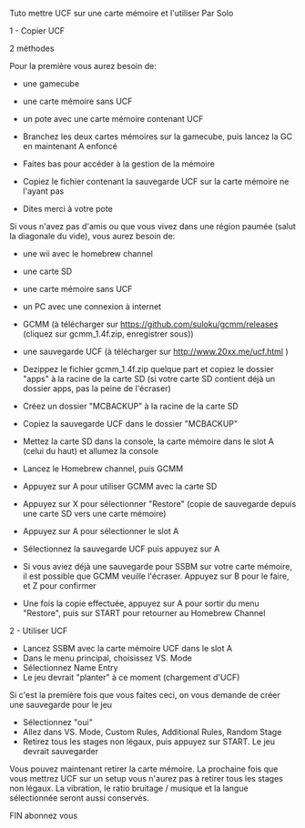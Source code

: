 Tuto mettre UCF sur une carte mémoire et l'utiliser
Par Solo


1 - Copier UCF

2 méthodes

Pour la première vous aurez besoin de:
- une gamecube
- une carte mémoire sans UCF
- un pote avec une carte mémoire contenant UCF


- Branchez les deux cartes mémoires sur la gamecube, puis lancez la GC en maintenant A enfoncé
- Faites bas pour accéder à la gestion de la mémoire
- Copiez le fichier contenant la sauvegarde UCF sur la carte mémoire ne l'ayant pas
- Dites merci à votre pote


Si vous n'avez pas d'amis ou que vous vivez dans une région paumée (salut la diagonale du vide), vous aurez besoin de:
- une wii avec le homebrew channel
- une carte SD
- une carte mémoire sans UCF
- un PC avec une connexion à internet
- GCMM (à télécharger sur https://github.com/suloku/gcmm/releases (cliquez sur gcmm_1.4f.zip, enregistrer sous))
- une sauvegarde UCF (à télécharger sur http://www.20xx.me/ucf.html )


- Dezippez le fichier gcmm_1.4f.zip quelque part et copiez le dossier "apps" à la racine de la carte SD (si votre carte SD contient déjà un dossier apps, pas la peine de l'écraser)
- Créez un dossier "MCBACKUP" à la racine de la carte SD
- Copiez la sauvegarde UCF dans le dossier "MCBACKUP"
- Mettez la carte SD dans la console, la carte mémoire dans le slot A (celui du haut) et allumez la console
- Lancez le Homebrew channel, puis GCMM
- Appuyez sur A pour utiliser GCMM avec la carte SD
- Appuyez sur X pour sélectionner "Restore" (copie de sauvegarde depuis une carte SD vers une carte mémoire)
- Appuyez sur A pour sélectionner le slot A
- Sélectionnez la sauvegarde UCF puis appuyez sur A
- Si vous aviez déjà une sauvegarde pour SSBM sur votre carte mémoire, il est possible que GCMM veuille l'écraser. Appuyez sur B pour le faire, et Z pour confirmer
- Une fois la copie effectuée, appuyez sur A pour sortir du menu "Restore", puis sur START pour retourner au Homebrew Channel


2 - Utiliser UCF

- Lancez SSBM avec la carte mémoire UCF dans le slot A
- Dans le menu principal, choisissez VS. Mode
- Sélectionnez Name Entry
- Le jeu devrait "planter" à ce moment (chargement d'UCF)

Si c'est la première fois que vous faites ceci, on vous demande de créer une sauvegarde pour le jeu
- Sélectionnez "oui"
- Allez dans VS. Mode, Custom Rules, Additional Rules, Random Stage
- Retirez tous les stages non légaux, puis appuyez sur START. Le jeu devrait sauvegarder

Vous pouvez maintenant retirer la carte mémoire. La prochaine fois que vous mettrez UCF sur un setup vous n'aurez pas à retirer tous les stages non légaux.
La vibration, le ratio bruitage / musique et la langue sélectionnée seront aussi conservés.

FIN
abonnez vous